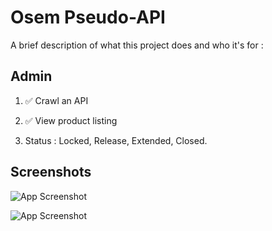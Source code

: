 # Osem Pseudo-API

A brief description of what this project does and who it's for :


## Admin
1. ✅ Crawl an API
2. ✅ View product listing

3. Status : Locked, Release, Extended, Closed.



## Screenshots

![App Screenshot](https://i.imgur.com/3y9mPJN.png)

![App Screenshot](https://i.imgur.com/WJgQ2iy.png)

